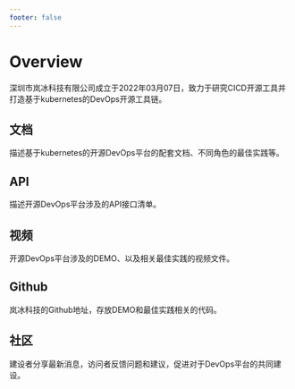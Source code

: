 ```yaml
---
footer: false
---
```


# Overview
深圳市岚冰科技有限公司成立于2022年03月07日，致力于研究CICD开源工具并打造基于kubernetes的DevOps开源工具链。

## 文档
描述基于kubernetes的开源DevOps平台的配套文档、不同角色的最佳实践等。

## API
描述开源DevOps平台涉及的API接口清单。

## 视频
开源DevOps平台涉及的DEMO、以及相关最佳实践的视频文件。

## Github
岚冰科技的Github地址，存放DEMO和最佳实践相关的代码。

## 社区
建设者分享最新消息，访问者反馈问题和建议，促进对于DevOps平台的共同建设。